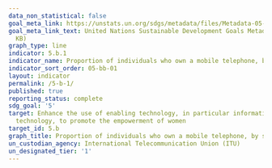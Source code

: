 ```yaml
---
data_non_statistical: false
goal_meta_link: https://unstats.un.org/sdgs/metadata/files/Metadata-05-0B-01.pdf
goal_meta_link_text: United Nations Sustainable Development Goals Metadata (PDF 211
  KB)
graph_type: line
indicator: 5.b.1
indicator_name: Proportion of individuals who own a mobile telephone, by sex
indicator_sort_order: 05-bb-01
layout: indicator
permalink: /5-b-1/
published: true
reporting_status: complete
sdg_goal: '5'
target: Enhance the use of enabling technology, in particular information and communications
  technology, to promote the empowerment of women
target_id: 5.b
graph_title: Proportion of individuals who own a mobile telephone, by sex
un_custodian_agency: International Telecommunication Union (ITU)
un_designated_tier: '1'
---
```

